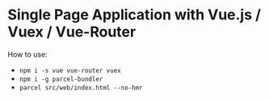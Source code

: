 # Single Page Application with Vue.js / Vuex / Vue-Router 


How to use:

- `npm i -s vue vue-router vuex`
- `npm i -g parcel-bundler`
- `parcel src/web/index.html --no-hmr`



